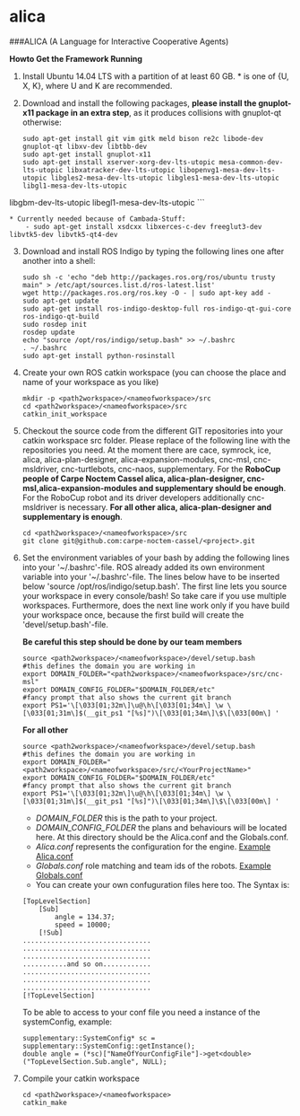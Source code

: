 # alica
###ALICA (A Language for Interactive Cooperative Agents)

**Howto Get the Framework Running**

1. Install Ubuntu 14.04 LTS with a partition of at least 60 GB. * is one of {U, X, K}, where U and K are recommended. 

2. Download and install the following packages, **please install the gnuplot-x11 package in an extra step**, as it produces collisions with gnuplot-qt otherwise: 

	```
   	sudo apt-get install git vim gitk meld bison re2c libode-dev gnuplot-qt libxv-dev libtbb-dev
   	sudo apt-get install gnuplot-x11
   	sudo apt-get install xserver-xorg-dev-lts-utopic mesa-common-dev-lts-utopic libxatracker-dev-lts-utopic libopenvg1-mesa-dev-lts-utopic libgles2-mesa-dev-lts-utopic libgles1-mesa-dev-lts-utopic libgl1-mesa-dev-lts-utopic 
libgbm-dev-lts-utopic libegl1-mesa-dev-lts-utopic
	```

  	* Currently needed because of Cambada-Stuff: 
		- sudo apt-get install xsdcxx libxerces-c-dev freeglut3-dev libvtk5-dev libvtk5-qt4-dev
	
3. Download and install ROS Indigo by typing the following lines one after another into a shell: 

	```
	sudo sh -c 'echo "deb http://packages.ros.org/ros/ubuntu trusty main" > /etc/apt/sources.list.d/ros-latest.list'
	wget http://packages.ros.org/ros.key -O - | sudo apt-key add -
	sudo apt-get update
	sudo apt-get install ros-indigo-desktop-full ros-indigo-qt-gui-core ros-indigo-qt-build
	sudo rosdep init
	rosdep update 
	echo "source /opt/ros/indigo/setup.bash" >> ~/.bashrc
	. ~/.bashrc
	sudo apt-get install python-rosinstall
	```

4. Create your own ROS catkin workspace (you can choose the place and name of your workspace as you like) 

	```
	mkdir -p <path2workspace>/<nameofworkspace>/src
	cd <path2workspace>/<nameofworkspace>/src
	catkin_init_workspace
	```

5. Checkout the source code from the different GIT repositories into your catkin workspace src folder. Please replace <project> of the following line with the repositories you need. At the moment there are cace, symrock, ice, alica, alica-plan-designer, alica-expansion-modules, cnc-msl, cnc-msldriver, cnc-turtlebots, cnc-naos, supplementary. For the **RoboCup people of Carpe Noctem Cassel alica, alica-plan-designer, cnc-msl,alica-expansion-modules and supplementary should be enough**. For the RoboCup robot and its driver developers additionally cnc-msldriver is necessary. **For all other alica, alica-plan-designer and supplementary is enough**. 

	```
	cd <path2workspace>/<nameofworkspace>/src
	git clone git@github.com:carpe-noctem-cassel/<project>.git
	```

6. Set the environment variables of your bash by adding the following lines into your '~/.bashrc'-file. ROS already added its own environment variable into your '~/.bashrc'-file. The lines below have to be inserted below 'source /opt/ros/indigo/setup.bash'. The first line lets you source your workspace in every console/bash! So take care if you use multiple workspaces. Furthermore, does the next line work only if you have build your workspace once, because the first build will create the 'devel/setup.bash'-file. 

	**Be careful this step should be done by our team members**

	```
	source <path2workspace>/<nameofworkspace>/devel/setup.bash
	#this defines the domain you are working in
	export DOMAIN_FOLDER="<path2workspace>/<nameofworkspace>/src/cnc-msl"
	export DOMAIN_CONFIG_FOLDER="$DOMAIN_FOLDER/etc"
	#fancy prompt that also shows the current git branch
	export PS1='\[\033[01;32m\]\u@\h\[\033[01;34m\] \w \[\033[01;31m\]$(__git_ps1 "[%s]")\[\033[01;34m\]\$\[\033[00m\] '
	```

	**For all other**

	```
	source <path2workspace>/<nameofworkspace>/devel/setup.bash
	#this defines the domain you are working in
	export DOMAIN_FOLDER="<path2workspace>/<nameofworkspace>/src/<YourProjectName>"
	export DOMAIN_CONFIG_FOLDER="$DOMAIN_FOLDER/etc"
	#fancy prompt that also shows the current git branch
	export PS1='\[\033[01;32m\]\u@\h\[\033[01;34m\] \w \[\033[01;31m\]$(__git_ps1 "[%s]")\[\033[01;34m\]\$\[\033[00m\] '
	```

	* *DOMAIN_FOLDER* this is the path to your project.
	* *DOMAIN_CONFIG_FOLDER* the plans and behaviours will be located here. At this directory should be the Alica.conf and the Globals.conf. 
	* *Alica.conf* represents the configuration for the engine. [Example Alica.conf](Alica_alica_conf.md)
	* *Globals.conf*  role matching and team ids of the robots. [Example Globals.conf](Alica_globals_conf.md)
	* You can create your own confuguration files here too. The Syntax is:
	
	```
	[TopLevelSection]
		[Sub]
			angle = 134.37;
			speed = 10000;
		[!Sub]
	................................
	................................
	................................
	...........and so on............
	................................
	................................
	................................
	[!TopLevelSection]
	```

	To be able to access to your conf file you need a instance of the systemConfig, example:
	
	```
	supplementary::SystemConfig* sc = supplementary::SystemConfig::getInstance();
	double angle = (*sc)["NameOfYourConfigFile"]->get<double>("TopLevelSection.Sub.angle", NULL);
	```

7. Compile your catkin workspace 

	```
	cd <path2workspace>/<nameofworkspace>
	catkin_make
	```


